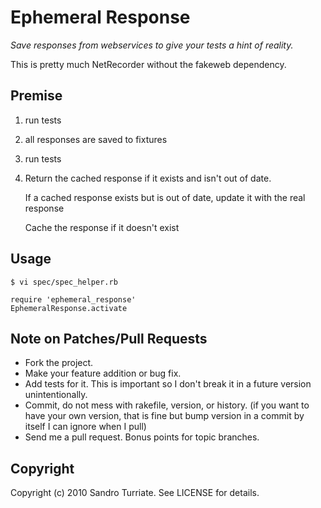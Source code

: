 Ephemeral Response
==================

_Save responses from webservices to give your tests a hint of reality._

This is pretty much NetRecorder without the fakeweb dependency.

## Premise

1. run tests
2. all responses are saved to fixtures
3. run tests
4. Return the cached response if it exists and isn't out of date.

   If a cached response exists but is out of date, update it with the real response

   Cache the response if it doesn't exist

## Usage

`$ vi spec/spec_helper.rb`

    require 'ephemeral_response'
    EphemeralResponse.activate

## Note on Patches/Pull Requests

* Fork the project.
* Make your feature addition or bug fix.
* Add tests for it. This is important so I don't break it in a
  future version unintentionally.
* Commit, do not mess with rakefile, version, or history.
  (if you want to have your own version, that is fine but bump version in a commit by itself I can ignore when I pull)
* Send me a pull request. Bonus points for topic branches.

## Copyright

Copyright (c) 2010 Sandro Turriate. See LICENSE for details.

